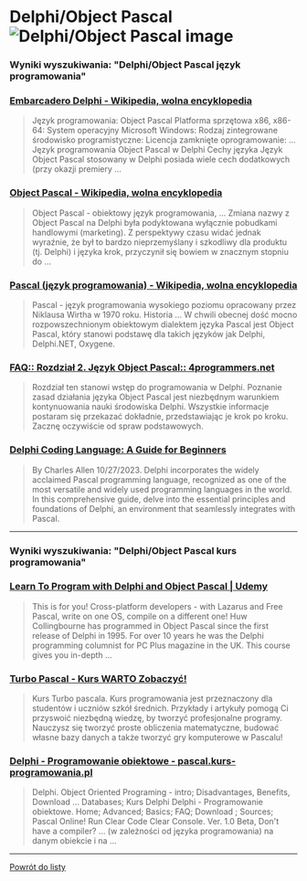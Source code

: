 # Delphi/Object Pascal ![Delphi/Object Pascal image](https://www.tiobe.com/wp-content/themes/tiobe/tiobe-index/images/Delphi_Object_Pascal.png)
 
### Wyniki wyszukiwania: "Delphi/Object Pascal język programowania" 
 
### [Embarcadero Delphi - Wikipedia, wolna encyklopedia](https://pl.wikipedia.org/wiki/Embarcadero_Delphi) 
 
 > Język programowania: Object Pascal Platforma sprzętowa x86, x86-64: System operacyjny Microsoft Windows: Rodzaj zintegrowane środowisko programistyczne: Licencja zamknięte oprogramowanie: ... Język programowania Object Pascal w Delphi Cechy języka Język Object Pascal stosowany w Delphi posiada wiele cech dodatkowych (przy okazji premiery ...
 
 
 
 
### [Object Pascal - Wikipedia, wolna encyklopedia](https://pl.wikipedia.org/wiki/Object_Pascal) 
 
 > Object Pascal - obiektowy język programowania, ... Zmiana nazwy z Object Pascal na Delphi była podyktowana wyłącznie pobudkami handlowymi (marketing). Z perspektywy czasu widać jednak wyraźnie, że był to bardzo nieprzemyślany i szkodliwy dla produktu (tj. Delphi) i języka krok, przyczynił się bowiem w znacznym stopniu do ...
 
 
 
 
### [Pascal (język programowania) - Wikipedia, wolna encyklopedia](https://pl.wikipedia.org/wiki/Pascal_(język_programowania)) 
 
 > Pascal - język programowania wysokiego poziomu opracowany przez Niklausa Wirtha w 1970 roku. Historia ... W chwili obecnej dość mocno rozpowszechnionym obiektowym dialektem języka Pascal jest Object Pascal, który stanowi podstawę dla takich języków jak Delphi, Delphi.NET, Oxygene.
 
 
 
 
### [FAQ:: Rozdział 2. Język Object Pascal:: 4programmers.net](https://4programmers.net/Delphi/Kompendium/Rozdział_2) 
 
 > Rozdział ten stanowi wstęp do programowania w Delphi. Poznanie zasad działania języka Object Pascal jest niezbędnym warunkiem kontynuowania nauki środowiska Delphi. Wszystkie informacje postaram się przekazać dokładnie, przedstawiając je krok po kroku. Zacznę oczywiście od spraw podstawowych.
 
 
 
 
### [Delphi Coding Language: A Guide for Beginners](https://www.delphisource.com/delphi-coding-language/) 
 
 > By Charles Allen 10/27/2023. Delphi incorporates the widely acclaimed Pascal programming language, recognized as one of the most versatile and widely used programming languages in the world. In this comprehensive guide, delve into the essential principles and foundations of Delphi, an environment that seamlessly integrates with Pascal.
 
 
 
 

 
---
 
### Wyniki wyszukiwania: "Delphi/Object Pascal kurs programowania" 
 
### [Learn To Program with Delphi and Object Pascal | Udemy](https://www.udemy.com/course/learn-to-program-with-pascal/) 
 
 > This is for you! Cross-platform developers - with Lazarus and Free Pascal, write on one OS, compile on a different one! Huw Collingbourne has programmed in Object Pascal since the first release of Delphi in 1995. For over 10 years he was the Delphi programming columnist for PC Plus magazine in the UK. This course gives you in-depth ...
 
 
 
 
### [Turbo Pascal - Kurs WARTO Zobaczyć!](http://www.pascal.kurs-programowania.pl/) 
 
 > Kurs Turbo pascala. Kurs programowania jest przeznaczony dla studentów i uczniów szkół średnich. Przykłady i artykuły pomogą Ci przyswoić niezbędną wiedzę, by tworzyć profesjonalne programy. Nauczysz się tworzyć proste obliczenia matematyczne, budować własne bazy danych a także tworzyć gry komputerowe w Pascalu!
 
 
 
 
### [Delphi - Programowanie obiektowe - pascal.kurs-programowania.pl](http://pascal.kurs-programowania.pl/en/delphi,programowanie_obiektowe.html) 
 
 > Delphi. Object Oriented Programing - intro; Disadvantages, Benefits, Download ... Databases; Kurs Delphi Delphi - Programowanie obiektowe. Home; Advanced; Basics; FAQ; Download ; Sources; Pascal Online! Run Clear Code Clear Console. Ver. 1.0 Beta, Don't have a compiler? ... (w zależności od języka programowania) na danym obiekcie i na ...
 
 
 
 

 
---
 
 [Powrót do listy](../top20.md)